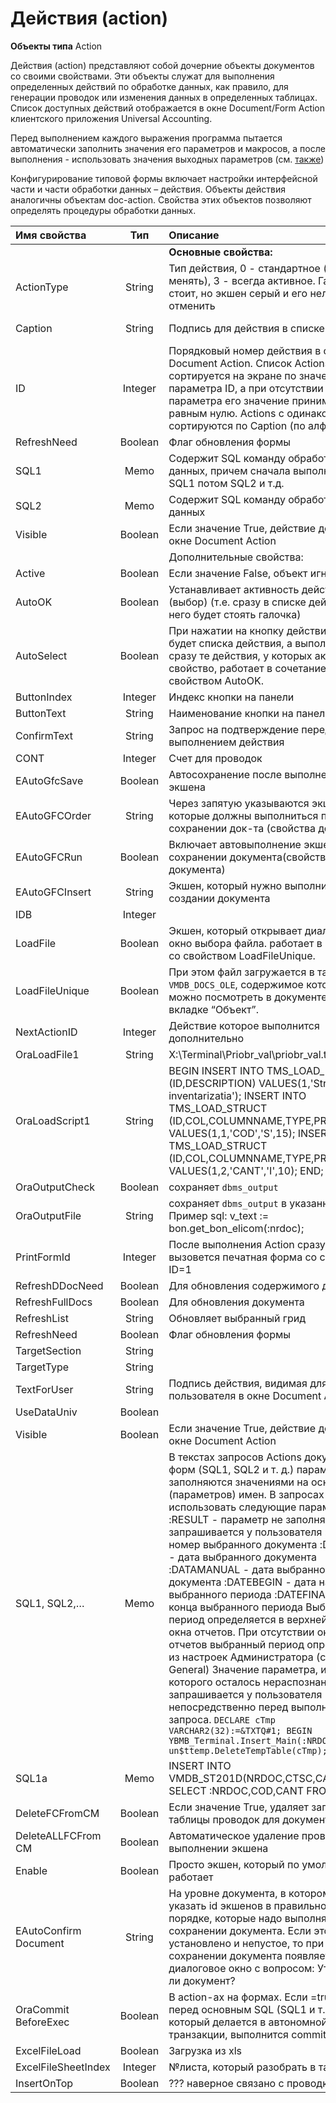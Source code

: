 # Действия \(action\)

**Объекты типа** Action

Действия \(action\) представляют собой дочерние объекты документов со своими свойствами. Эти объекты служат для выполнения определенных действий по обработке данных, как правило, для генерации проводок или изменения данных в определенных таблицах. Список доступных действий отображается в окне Document/Form Action клиентского приложения Universal Accounting.

Перед выполнением каждого выражения программа пытается автоматически заполнить значения его параметров и макросов, а после выполнения - использовать значения выходных параметров \(см. [также](https://bsoft.gitbook.io/wiki/razrabotka/obekty-oracle/parametry-i-makrosy-sql-zaprosov)\)

Конфигурирование типовой формы включает настройки интерфейсной части и части обработки данных – действия. Объекты действия аналогичны объектам doc-action. Свойства этих объектов позволяют определять процедуры обработки данных.

| **Имя свойства** | **Тип** | **Описание** | **Значение для примера** |
| :--- | :---: | :--- | :--- |
|  |  | **Основные свойства:** |  |
| ActionType | String | Тип действия,   0 - стандартное \(можно менять\),    3 - всегда активное.   Галочка стоит, но экшен серый   и его нельзя отменить | 0 |
| Caption | String | Подпись для действия в списке действий | Просто действие \(со всеми параметрами\) |
| ID | Integer | Порядковый номер действия в окне   Document Action.  Список Actions формы   сортируется на экране по значению   параметра ID, а при отсутствии этого   параметра его значение принимается   равным нулю. Actions с одинаковым ID   сортируются по Caption \(по алфавиту\) | 1 |
| RefreshNeed | Boolean | Флаг обновления формы | false |
| SQL1 | Memo | Содержит SQL команду обработки данных,   причем сначала выполниться SQL1 потом SQL2 и т.д. |  |
| SQL2 | Memo | Содержит SQL команду обработки данных |  |
| Visible | Boolean | Если значение True, действие доступно в   окне Document Action | true |
|  |  | Дополнительные свойства: |  |
| Active | Boolean | Если значение False, объект игнорируется | true |
| AutoOK | Boolean | Устанавливает активность действия \(выбор\)   \(т.е. сразу в списке действий, у него   будет стоять галочка\) | true |
| AutoSelect | Boolean | При нажатии на кнопку действия, не будет   списка действия,  а выполняться сразу те действия,   у которых активно это свойство,  работает в   сочетание со свойством AutoOK. | true |
| ButtonIndex | Integer | Индекс кнопки на панели | 1 |
| ButtonText | String | Наименование кнопки на панели | \[Генерировать проводки\] |
| ConfirmText | String | Запрос на подтверждение перед   выполнением действия | Generam formulele contabile? Сформировать проводки? |
| CONT | Integer | Cчет для проводок | 2111 |
| EAutoGfcSave | Boolean | Автосохранение после выполнения экшена | true |
| EAutoGFCOrder | String | Через запятую указываются экшены, которые   должны выполниться при   сохранении док-та \(свойства документа\) | 0 |
| EAutoGFCRun | Boolean | Включает автовыполнение экшенов про сохранении документа\(свойства документа\) | true |
| EAutoGFCInsert | String | Экшен, который нужно выполнить  при   создании документа | 5 |
| IDB | Integer |  |  |
| LoadFile | Boolean | Экшен, который открывает диалоговое   окно выбора файла. работает  в сочетание   со свойством LoadFileUnique. | true |
| LoadFileUnique | Boolean | При этом файл загружается в таблицу   `VMDB_DOCS_OLE`,  содержимое которой   можно посмотреть в документе на вкладке “Объект”. | true |
| NextActionID | Integer | Действие которое выполнится дополнительно | 1 |
| OraLoadFile1 | String | X:\Terminal\Priobr\_val\priobr\_val.txt |  |
| OraLoadScript1 | String | BEGIN   INSERT INTO TMS\_LOAD\_INFO   \(ID,DESCRIPTION\) VALUES\(1,'Strih-cod inventarizatia'\);   INSERT INTO TMS\_LOAD\_STRUCT   \(ID,COL,COLUMNNAME,TYPE,PREC\)   VALUES\(1,1,'COD','S',15\);  INSERT INTO TMS\_LOAD\_STRUCT  \(ID,COL,COLUMNNAME,TYPE,PREC\)   VALUES\(1,2,'CANT','I',10\);   END; |  |
| OraOutputCheck | Boolean | сохраняет `dbms_output` | true |
| OraOutputFile | String | сохраняет `dbms_output` в указанный файл.   Пример sql: v\_text := bon.get\_bon\_elicom\(:nrdoc\); | Z:\check.inp |
| PrintFormId | Integer | После выполнения Action сразу вызовется   печатная форма со свойством ID=1 | 1 |
| RefreshDDocNeed | Boolean | Для обновления содержимого документа | true |
| RefreshFullDocs | Boolean | Для обновления документа | true |
| RefreshList | String | Обновляет выбранный грид | sq01 |
| RefreshNeed | Boolean | Флаг обновления формы |  |
| TargetSection | String |  |  |
| TargetType | String |  |  |
| TextForUser | String | Подпись действия, видимая для пользователя   в окне Document Action |  |
| UseDataUniv | Boolean |  |  |
| Visible | Boolean | Если значение True, действие доступно   в окне Document Action | true |
| SQL1, SQL2,… | Memo | В текстах запросов Actions документов и   форм \(SQL1, SQL2 и т. д.\)   параметры заполняются значениями   на основании их \(параметров\) имен.   В запросах можно использовать следующие параметры: :RESULT - параметр не заполняется и не запрашивается у пользователя :NRDOC - номер выбранного документа :DATADOC - дата выбранного документа :DATAMANUAL - дата выбранного документа :DATEBEGIN - дата начала выбранного периода :DATEFINAL - дата конца выбранного периода  Выбранный период определяется в верхней части окна отчетов. При отсутствии окна отчетов выбранный период  определяется из настроек Администратора  \(секция General\) Значение параметра, имя которого осталось нераспознанным, запрашивается у пользователя непосредственно перед выполнением запроса. `DECLARE cTmp VARCHAR2(32):=&TXTQ#1; BEGIN YBMB_Terminal.Insert_Main(:NRDOC,cTmp,2); un$ttemp.DeleteTempTable(cTmp); END;` | Экшн, который выполняет  скрипт Настроено действие  "Экспорт заявки в EDI"  Его имя секции -  ZAIAVAKA\_POSU.MAKE\_XML Его SQL1 :begin ylnl\_edi\_order\_xml\(:order\); :batch:= 'move \oravirt\dpdump\order-':order'.xml' ' X:\EDI\ExiteSync\outbox\'chr\(13\)chr\(10\) 'X:'chr\(13\)chr\(10\) 'cd \EDI\ExiteSync\'chr\(13\)chr\(10\) 'main.bat';  end; / _order=field\_fmFS1c\_sq01\_NRDOC_ / |
| SQL1a | Memo | INSERT INTO VMDB\_ST201D\(NRDOC,CTSC,CANT\)   SELECT :NRDOC,COD,CANT FROM &TXT\#1 | Пример из дока \(48109\) Импорт |
| DeleteFCFromCM | Boolean | Если значение True, удаляет записи из   таблицы проводок для документа | true |
| DeleteALLFCFrom<br>CM | Boolean | Автоматическое удаление проводок при   выполнении экшена | true |
| Enable | Boolean | Просто экшен, который по умолчанию работает | true |
| EAutoConfirm<br>Document | String | На уровне документа, в котором   можно указать id экшенов в правильном   порядке, которые надо выполнять при   сохранении документа. Если это свойство   установлено и непустое, то при сохранении   документа появляется диалоговое окно с   вопросом: Утвердить ли документ? |  |
| OraCommit<br>BeforeExec | Boolean | В action-ах на формах. Если =true, то перед   основным SQL \(SQL1 и т.п.\), который делается   в автономной транзакции, выполнится commit. | true |
| ExcelFileLoad | Boolean | Загрузка из xls | true |
| ExcelFileSheetIndex | Integer | №листа, который разобрать в таблицу | 5 |
| InsertOnTop | Boolean | ??? наверное связано с проводками | false |

